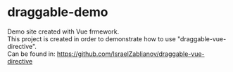 # draggable-demo
Demo site created with Vue frmework.<br/>
This project is created in order to demonstrate how to use "draggable-vue-directive".<br/>
Can be found in: https://github.com/IsraelZablianov/draggable-vue-directive
